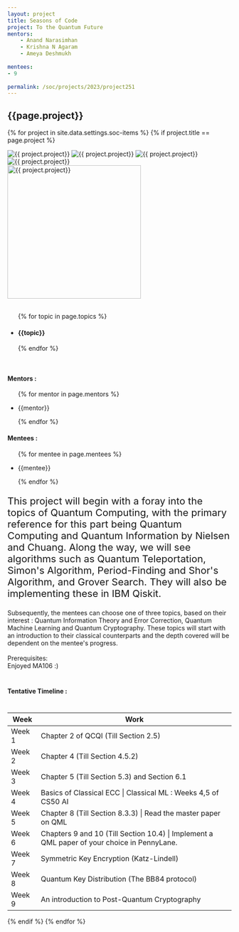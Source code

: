 ```yaml
---
layout: project
title: Seasons of Code
project: To the Quantum Future
mentors:
    - Anand Narasimhan
    - Krishna N Agaram
    - Ameya Deshmukh   
    
mentees:
- 9
    
permalink: /soc/projects/2023/project251
---
```


<h2 class="display1 m-3 p-3 text-center project-title">{{page.project}}</h2>

{% for project in site.data.settings.soc-items %}
{% if project.title == page.project %}

<div class ="img-soc d-block"> 
    <img src="{{ site.baseurl }}/{{ project.image }}" alt="{{ project.project}}" class="image-1">
    <img src="{{ site.baseurl }}/{{ project.image }}" alt="{{ project.project}}" class="image-2">
    <img src="{{ site.baseurl }}/{{ project.image }}" alt="{{ project.project}}" class="image-3">
    <img src="{{ site.baseurl }}/{{ project.image }}" alt="{{ project.project}}" class="image-4">
</div>
<div class = "mobile-img-soc">
  <img src="{{ site.baseurl }}/{{ project.image }}"  width = "300" height="300" alt="{{ project.project}}" class="border rounded">
  </div>
<div >
    <br>
    <ul>
        {% for topic in page.topics %}
        <li><h4 class="text-primary text-center topics">{{topic}}</h4></li>
        {% endfor %}
    </ul>
    <br>
    <h4 class="display3  ">Mentors :</h4> 
    <ul>
        {% for mentor in page.mentors %}
        <li><p class="lead">{{mentor}}</p></li>
        {% endfor %}
    </ul>
    <h4 class="display3  ">Mentees :</h4> 
    <ul>
        {% for mentee in page.mentees %}
        <li><p class="lead">{{mentee}}</p></li>
        {% endfor %}
    </ul>
</div>
<div class = "project-desc">
    <p class="display3" style = "font-size:22px;" >
     This project will begin with a foray into the topics of Quantum Computing, with the primary reference for this part being Quantum Computing and Quantum Information by Nielsen and Chuang. Along the way, we will see algorithms such as Quantum Teleportation, Simon's Algorithm, Period-Finding and Shor's Algorithm, and Grover Search. They will also be implementing these in IBM Qiskit.<br>

Subsequently, the mentees can choose one of three topics, based on their interest : Quantum Information Theory and Error Correction, Quantum Machine Learning and Quantum Cryptography. These topics will start with an introduction to their classical counterparts and the depth covered will be dependent on the mentee's progress. <br>
<br>
Prerequisites: <br>
Enjoyed MA106 :)
</p>
</div>
<div class = "d-flex flex-wrap">
<div>
    <h4 class="display3" style="margin:40px 0px 40px 0px;">Tentative Timeline :</h4>
    <table class="table table-striped w-100">
    <thead>
        <tr>
        <th>Week</th>
        <th>Work</th>
        </tr>
    </thead>
    <tbody>
    <tr>
      <td>Week 1</td>
      <td>Chapter 2 of QCQI (Till Section 2.5)</td>     
    </tr>
    <tr>
      <td>Week 2</td>
      <td>Chapter 4 (Till Section 4.5.2)</td>
    </tr>
    <tr>
      <td>Week 3</td>
      <td>Chapter 5 (Till Section 5.3) and Section 6.1</td>
    </tr>
    <tr>
      <td>Week 4</td>
      <td>Basics of Classical ECC | Classical ML : Weeks 4,5 of CS50 AI</td>
    </tr>
    <tr>
      <td>Week 5</td>
      <td>Chapter 8 (Till Section 8.3.3) | Read the master paper on QML</td>
    </tr>
    <tr>
      <td>Week 6</td>
      <td>Chapters 9 and 10 (Till Section 10.4) | Implement a QML paper of your choice in PennyLane.
</td>
    </tr>
    <tr>
      <td>Week 7</td>
      <td>Symmetric Key Encryption (Katz-Lindell)</td>
    </tr>
    <tr>
      <td>Week 8</td>
      <td>Quantum Key Distribution (The BB84 protocol)</td>
    </tr>
    <tr>
      <td>Week 9</td>
      <td>An introduction to Post-Quantum Cryptography</td>
    </tr>
    </tbody>
    </table>
</div>

</div>
{% endif %}
{% endfor %}
